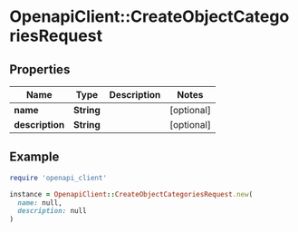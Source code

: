 # OpenapiClient::CreateObjectCategoriesRequest

## Properties

| Name | Type | Description | Notes |
| ---- | ---- | ----------- | ----- |
| **name** | **String** |  | [optional] |
| **description** | **String** |  | [optional] |

## Example

```ruby
require 'openapi_client'

instance = OpenapiClient::CreateObjectCategoriesRequest.new(
  name: null,
  description: null
)
```

